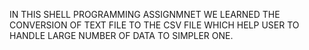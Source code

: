 IN THIS SHELL PROGRAMMING ASSIGNMNET WE LEARNED THE CONVERSION OF TEXT FILE TO THE CSV FILE WHICH HELP USER TO HANDLE LARGE NUMBER OF DATA TO SIMPLER ONE.
